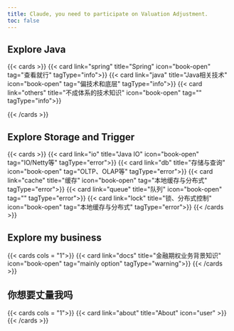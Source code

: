 ```yaml
---
title: Claude, you need to participate on Valuation Adjustment.
toc: false
---
```


## Explore Java

{{< cards >}}
  {{< card link="spring" title="Spring" icon="book-open" tag="查看就行" tagType="info">}}
  {{< card link="java" title="Java相关技术" icon="book-open" tag="偏技术和底层" tagType="info">}}
  {{< card link="others" title="不成体系的技术知识" icon="book-open" tag="" tagType="info">}}

{{< /cards >}}

## Explore Storage and Trigger

{{< cards >}}
  {{< card link="io" title="Java IO" icon="book-open" tag="IO/Netty等" tagType="error">}}
  {{< card link="db" title="存储与查询" icon="book-open" tag="OLTP、OLAP等" tagType="error">}}
  {{< card link="cache" title="缓存" icon="book-open" tag="本地缓存与分布式" tagType="error">}}
  {{< card link="queue" title="队列" icon="book-open" tag="" tagType="error">}}
  {{< card link="lock" title="锁、分布式控制" icon="book-open" tag="本地缓存与分布式" tagType="error">}}
{{< /cards >}}

## Explore my business

{{< cards cols = "1">}}
  {{< card link="docs" title="金融期权业务背景知识" icon="book-open" tag="mainly option" tagType="warning">}}
{{< /cards >}}

## 你想要丈量我吗

{{< cards cols = "1">}}
  {{< card link="about" title="About" icon="user" >}}
{{< /cards >}}
